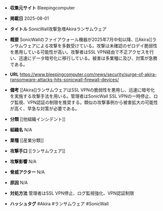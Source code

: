 - **収集元サイト**
Bleepingcomputer

- **掲載日**
2025-08-01

- **タイトル**
SonicWall攻撃急増Akiraランサムウェア

- **概要**
SonicWallのファイアウォール機器が2025年7月中旬以降、[[Akira]]ランサムウェアによる攻撃を多数受けている。攻撃は未確認のゼロデイ脆弱性を悪用している可能性が高い。攻撃者はSSL VPN経由で不正アクセスを行い、迅速にデータ暗号化に移行している。被害は多業種に及び、対策が急務である。

- **URL**
https://www.bleepingcomputer.com/news/security/surge-of-akira-ransomware-attacks-hits-sonicwall-firewall-devices/

- **備考**
[[Akira]]ランサムウェアはSSL VPNの脆弱性を悪用し、迅速に暗号化を実施する攻撃手法を用いる。管理者はSonicWall SSL VPNの一時停止、ログ監視、VPN認証の制限を推奨する。類似の攻撃事例から被害拡大の可能性が高く、早急な対策が必要である。

- **分類**
[[他組織インシデント]]

- **組織名**
N/A

- **業種**
[[産業分類]]

- **攻撃手口**
[[ランサムウェア]]

- **攻撃影響**
N/A

- **脅威アクター**
N/A

- **原因**
N/A

- **対処方法**
管理者はSSL VPN停止、ログ監視強化、VPN認証制限

- **ハッシュタグ**
#Akira #ランサムウェア #SonicWall
